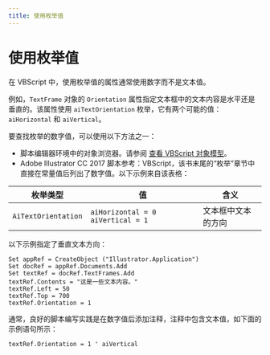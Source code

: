 ```yaml
---
title: 使用枚举值
---
```

# 使用枚举值

在 VBScript 中，使用枚举值的属性通常使用数字而不是文本值。

例如，`TextFrame` 对象的 `Orientation` 属性指定文本框中的文本内容是水平还是垂直的。该属性使用 `aiTextOrientation` 枚举，它有两个可能的值：`aiHorizontal` 和 `aiVertical`。

要查找枚举的数字值，可以使用以下方法之一：

- 脚本编辑器环境中的对象浏览器。请参阅 [查看 VBScript 对象模型](../../introduction/viewingTheObjectModel#viewing-the-vbscript-object-model)。
- Adobe Illustrator CC 2017 脚本参考：VBScript，该书末尾的“枚举”章节中直接在常量值后列出了数字值。以下示例来自该表格：

| 枚举类型     | 值        | 含义     |
|--------------------|-------------------------------------|-----------------------------------------|
| `AiTextOrientation` | `aiHorizontal = 0` `aiVertical = 1` | 文本框中文本的方向   |

以下示例指定了垂直文本方向：

```vbscript
Set appRef = CreateObject ("Illustrator.Application")
Set docRef = appRef.Documents.Add
Set textRef = docRef.TextFrames.Add
textRef.Contents = "这是一些文本内容。"
textRef.Left = 50
textRef.Top = 700
textRef.Orientation = 1
```

通常，良好的脚本编写实践是在数字值后添加注释，注释中包含文本值，如下面的示例语句所示：

```vbscript
textRef.Orientation = 1 ' aiVertical
```
